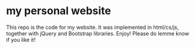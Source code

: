 # my personal website

This repo is the code for my website.
It was implemented in html/cs/js, together with jQuery and Bootstrap libraries. Enjoy!
Please do lemme know if you like it!
